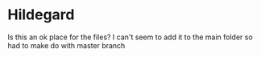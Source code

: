 # Hildegard
Is this an ok place for the files? I can't seem to add it to the main folder so had to make do with master branch
